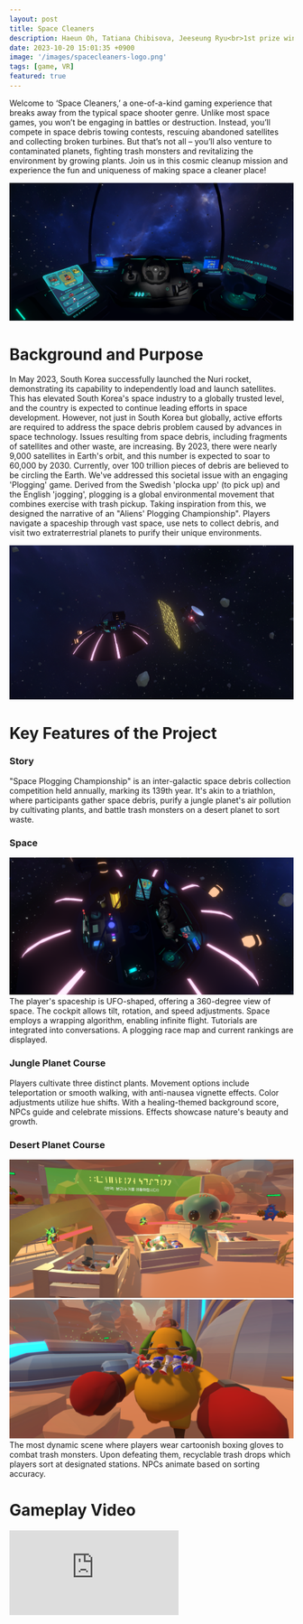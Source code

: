 ```yaml
---
layout: post
title: Space Cleaners
description: Haeun Oh, Tatiana Chibisova, Jeeseung Ryu<br>1st prize winner of Metaverse Developer Contest Korea 2023
date: 2023-10-20 15:01:35 +0900
image: '/images/spacecleaners-logo.png'
tags: [game, VR]
featured: true
---
```

Welcome to ‘Space Cleaners,’ a one-of-a-kind gaming experience that breaks away from the typical space shooter genre. Unlike most space games, you won’t be engaging in battles or destruction. Instead, you’ll compete in space debris towing contests, rescuing abandoned satellites and collecting broken turbines. But that’s not all – you’ll also venture to contaminated planets, fighting trash monsters and revitalizing the environment by growing plants. Join us in this cosmic cleanup mission and experience the fun and uniqueness of making space a cleaner place!

![Game Scene](/images/spacecleaners-0.png)
<!-- *Photo by [Katie Emslie](https://unsplash.com/photos/B2-_qpgJm9Y) on [Unsplash](https://unsplash.com/)* -->

# Background and Purpose
In May 2023, South Korea successfully launched the Nuri rocket, demonstrating its capability to independently load and launch satellites. This has elevated South Korea's space industry to a globally trusted level, and the country is expected to continue leading efforts in space development. However, not just in South Korea but globally, active efforts are required to address the space debris problem caused by advances in space technology. Issues resulting from space debris, including fragments of satellites and other waste, are increasing. By 2023, there were nearly 9,000 satellites in Earth's orbit, and this number is expected to soar to 60,000 by 2030. Currently, over 100 trillion pieces of debris are believed to be circling the Earth. We've addressed this societal issue with an engaging 'Plogging' game. Derived from the Swedish 'plocka upp' (to pick up) and the English 'jogging', plogging is a global environmental movement that combines exercise with trash pickup. Taking inspiration from this, we designed the narrative of an "Aliens' Plogging Championship". Players navigate a spaceship through vast space, use nets to collect debris, and visit two extraterrestrial planets to purify their unique environments.

![Game Scene](/images/103.png)

# Key Features of the Project
### Story
"Space Plogging Championship" is an inter-galactic space debris collection competition held annually, marking its 139th year. It's akin to a triathlon, where participants gather space debris, purify a jungle planet's air pollution by cultivating plants, and battle trash monsters on a desert planet to sort waste.
### Space
![Game Scene](/images/105.png)
The player's spaceship is UFO-shaped, offering a 360-degree view of space. The cockpit allows tilt, rotation, and speed adjustments. Space employs a wrapping algorithm, enabling infinite flight. Tutorials are integrated into conversations. A plogging race map and current rankings are displayed.
### Jungle Planet Course
Players cultivate three distinct plants. Movement options include teleportation or smooth walking, with anti-nausea vignette effects. Color adjustments utilize hue shifts. With a healing-themed background score, NPCs guide and celebrate missions. Effects showcase nature's beauty and growth.
### Desert Planet Course
![Game Scene](/images/100.png)
![Game Scene](/images/102.png)
The most dynamic scene where players wear cartoonish boxing gloves to combat trash monsters. Upon defeating them, recyclable trash drops which players sort at designated stations. NPCs animate based on sorting accuracy.

# Gameplay Video
<p><iframe src="https://www.youtube.com/embed/tZOjrRMGvQI?si=dyWXTKqzYndIHbnw" loading="lazy" frameborder="0" allowfullscreen></iframe></p>